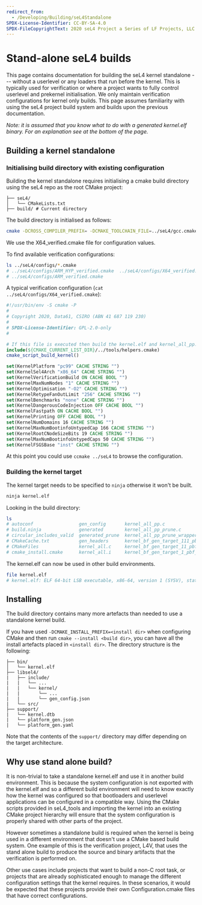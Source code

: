 ```yaml
---
redirect_from:
  - /Developing/Building/seL4Standalone
SPDX-License-Identifier: CC-BY-SA-4.0
SPDX-FileCopyrightText: 2020 seL4 Project a Series of LF Projects, LLC.
---
```


# Stand-alone seL4 builds

<!--excerpt-->

This page contains documentation for building the seL4 kernel standalone --- without a userlevel or any loaders that run before the kernel. This is typically used for verification or where a project wants to fully control userlevel and prekernel initialisation. We only maintain verification configurations for kernel only builds.  This page assumes familiarity with using the seL4 project build system and builds upon the previous documentation.

<!--excerpt-->

_Note: it is assumed that you know what to do with a generated kernel.elf binary.  For an explanation see at the bottom of the page._

## Building a kernel standalone

### Initialising build directory with existing configuration

Building the kernel standalone requires initialising a cmake build directory using the seL4 repo as the root CMake project:
```none
├── seL4/
│   └── CMakeLists.txt
├── build/ # Current directory
```

The build directory is initialised as follows:
```sh
cmake -DCROSS_COMPILER_PREFIX= -DCMAKE_TOOLCHAIN_FILE=../seL4/gcc.cmake -G Ninja -C ../seL4/configs/X64_verified.cmake ../seL4/
```
We use the X64_verified.cmake file for configuration values.

To find available verification configurations:

```sh
ls ../seL4/configs/*.cmake
# ../seL4/configs/ARM_HYP_verified.cmake  ../seL4/configs/X64_verified.cmake
# ../seL4/configs/ARM_verified.cmake
```

A typical verification configuration (`cat ../seL4/configs/X64_verified.cmake`):

```cmake
#!/usr/bin/env -S cmake -P
#
# Copyright 2020, Data61, CSIRO (ABN 41 687 119 230)
#
# SPDX-License-Identifier: GPL-2.0-only
#

# If this file is executed then build the kernel.elf and kernel_all_pp.c file
include(${CMAKE_CURRENT_LIST_DIR}/../tools/helpers.cmake)
cmake_script_build_kernel()

set(KernelPlatform "pc99" CACHE STRING "")
set(KernelSel4Arch "x86_64" CACHE STRING "")
set(KernelVerificationBuild ON CACHE BOOL "")
set(KernelMaxNumNodes "1" CACHE STRING "")
set(KernelOptimisation "-O2" CACHE STRING "")
set(KernelRetypeFanOutLimit "256" CACHE STRING "")
set(KernelBenchmarks "none" CACHE STRING "")
set(KernelDangerousCodeInjection OFF CACHE BOOL "")
set(KernelFastpath ON CACHE BOOL "")
set(KernelPrinting OFF CACHE BOOL "")
set(KernelNumDomains 16 CACHE STRING "")
set(KernelMaxNumBootinfoUntypedCap 166 CACHE STRING "")
set(KernelRootCNodeSizeBits 19 CACHE STRING "")
set(KernelMaxNumBootinfoUntypedCaps 50 CACHE STRING "")
set(KernelFSGSBase "inst" CACHE STRING "")
```

At this point you could use `ccmake ../seL4` to browse the configuration.

### Building the kernel target

The kernel target needs to be specified to `ninja` otherwise it won't be built.

```sh
ninja kernel.elf
```

Looking in the build directory:
```sh
ls
# autoconf                 gen_config       kernel_all_pp.c                      kernel.elf
# build.ninja              generated        kernel_all_pp_prune.c                linker.lds_pp
# circular_includes_valid  generated_prune  kernel_all_pp_prune_wrapper_temp.c   linker_ld_wrapper_temp.c
# CMakeCache.txt           gen_headers      kernel_bf_gen_target_111_pbf_temp.c  rules.ninja
# CMakeFiles               kernel_all.c     kernel_bf_gen_target_11_pbf_temp.c
# cmake_install.cmake      kernel_all.i     kernel_bf_gen_target_1_pbf_temp.c
```

The kernel.elf can now be used in other build environments.

```sh
file kernel.elf
# kernel.elf: ELF 64-bit LSB executable, x86-64, version 1 (SYSV), statically linked, not stripped
```

## Installing

The build directory contains many more artefacts than needed to use a standalone kernel build.

If you have used `-DCMAKE_INSTALL_PREFIX=<install dir>` when configuring CMake and then run `cmake --install <build dir>`,
you can have all the install artefacts placed in `<install dir>`. The directory structure is the following:

```none
├── bin/
│   └── kernel.elf
├── libsel4/
|   ├── include/
|   |   └── ...
|   |   └── kernel/
|   |       └── ...
|   |       └── gen_config.json
|   └── src/
├── support/
|   └── kernel.dtb
|   └── platform_gen.json
|   └── platform_gen.yaml
```

Note that the contents of the `support/` directory may differ depending on the target architecture.

## Why use stand alone build?

It is non-trivial to take a standalone kernel.elf and use it in another build environment.  This is because the system configuration is not exported with the kernel.elf and so a different build environment will need to know exactly how the kernel was configured so that bootloaders and userlevel applications can be configured in a compatible way.  Using the CMake scripts provided in seL4_tools and importing the kernel into an existing CMake project hierarchy will ensure that the system configuration is properly shared with other parts of the project.

However sometimes a standalone build is required when the kernel is being used in a different environment that doesn't use a CMake based build system.  One example of this is the verification project, L4V, that uses the stand alone build to produce the source and binary artifacts that the verification is performed on.

Other use cases include projects that want to build a non-C root task, or projects that are already sophisticated enough to manage the different configuration settings that the kernel requires.  In these scenarios, it would be expected that these projects provide their own Configuration.cmake files that have correct configurations.
